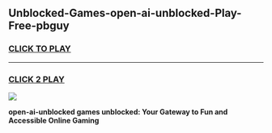 
## Unblocked-Games-open-ai-unblocked-Play-Free-pbguy
<h3>
<a href="https://premium76.site?title=open-ai-unblocked&ref=18A1">CLICK TO PLAY</a></h3>
<hr>

<h3>
<a href="https://premium76.site?title=open-ai-unblocked&ref=18A1">CLICK 2 PLAY</a>
  
</h3>

<a href="https://premium76.site?title=open-ai-unblocked&ref=18A1"><img src="https://clearcache.store/games.png"></a>


**open-ai-unblocked games unblocked: Your Gateway to Fun and Accessible Online Gaming**
